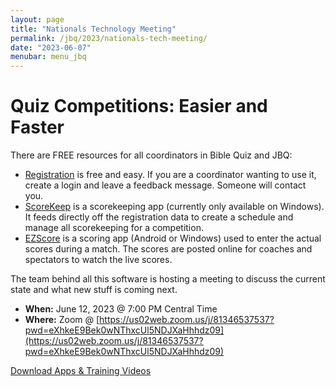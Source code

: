 ```yaml
---
layout: page
title: "Nationals Technology Meeting"
permalink: /jbq/2023/nationals-tech-meeting/
date: "2023-06-07"
menubar: menu_jbq
---
```


# Quiz Competitions: Easier and Faster

There are FREE resources for all coordinators in Bible Quiz and JBQ:

* [Registration](https://registration.biblequiz.com) is free and easy. If you are a coordinator wanting to use it, create a login and leave a feedback message. Someone will contact you.
* [ScoreKeep](/apps) is a scorekeeping app (currently only available on Windows). It feeds directly off the registration data to create a schedule and manage all scorekeeping for a competition.
* [EZScore](/apps) is a scoring app (Android or Windows) used to enter the actual scores during a match. The scores are posted online for coaches and spectators to watch the live scores.

The team behind all this software is hosting a meeting to discuss the current state and what new stuff is coming next.

* **When:** June 12, 2023 @ 7:00 PM Central Time
* **Where:** Zoom @ [https://us02web.zoom.us/j/81346537537?pwd=eXhkeE9Bek0wNThxcUl5NDJXaHhhdz09](https://us02web.zoom.us/j/81346537537?pwd=eXhkeE9Bek0wNThxcUl5NDJXaHhhdz09)

<a href="{% link _pages/apps.md %}" class="button is-primary">Download Apps &amp; Training Videos</a>